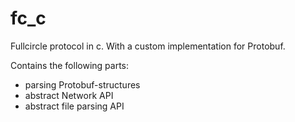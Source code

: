 fc_c
====

Fullcircle protocol in c. With a custom implementation for Protobuf.

Contains the following parts:
- parsing Protobuf-structures
- abstract Network API
- abstract file parsing API
